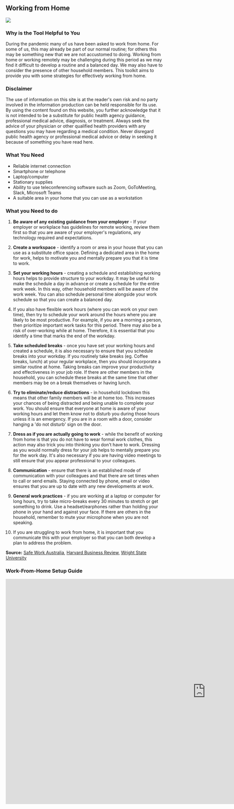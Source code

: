 ## Working from Home

<a href="/T15-working_from_home_v1.pdf" target="_blank">
    <img class="downloadtools" src="/download-tools.png" />
</a>

### Why is the Tool Helpful to You

During the pandemic many of us have been asked to work from home. For some of us, this may already be part of our normal routine; for others this may be something new that we are not accustomed to doing. Working from home or working remotely may be challenging during this period as we may find it difficult to develop a routine and a balanced day. We may also have to consider the presence of other household members. This toolkit aims to provide you with some strategies for effectively working from home.

### Disclaimer

The use of information on this site is at the reader's own risk and no party involved in the information production can be held responsible for its use. By using the content found on this website, you further acknowledge that it is not intended to be a substitute for public health agency guidance, professional medical advice, diagnosis, or treatment. Always seek the advice of your physician or other qualified health providers with any questions you may have regarding a medical condition. Never disregard public health agency or professional medical advice or delay in seeking it because of something you have read here.

### What You Need

- Reliable internet connection
- Smartphone or telephone
- Laptop/computer
- Stationary supplies
- Ability to use teleconferencing software such as Zoom, GoToMeeting, Slack, Microsoft Teams
- A suitable area in your home that you can use as a workstation

### What you Need to do

1. **Be aware of any existing guidance from your employer** - If your employer or workplace has guidelines for remote working, review them first so that you are aware of your employer's regulations, any technology required and expectations.

2. **Create a workspace** - identify a room or area in your house that you can use as a substitute office space. Defining a dedicated area in the home for work, helps to motivate you and mentally prepare you that it is time to work.

3. **Set your working hours** - creating a schedule and establishing working hours helps to provide structure to your workday. It may be useful to make the schedule a day in advance or create a schedule for the entire work week. In this way, other household members will be aware of the work week. You can also schedule personal time alongside your work schedule so that you can create a balanced day.

4. If you also have flexible work hours (where you can work on your own time), then try to schedule your work around the hours where you are likely to be most productive. For example, if you are a morning a person, then prioritize important work tasks for this period. There may also be a risk of over-working while at home. Therefore, it is essential that you identify a time that marks the end of the workday.

5. **Take scheduled breaks** - once you have set your working hours and created a schedule, it is also necessary to ensure that you schedule breaks into your workday. If you routinely take breaks (eg. Coffee breaks, lunch) at your regular workplace, then you should incorporate a similar routine at home. Taking breaks can improve your productivity and effectiveness in your job role. If there are other members in the household, you can schedule these breaks at the same time that other members may be on a break themselves or having lunch.

6. **Try to eliminate/reduce distractions** - in household lockdown this means that other family members will be at home too. This increases your chances of being distracted and being unable to complete your work. You should ensure that everyone at home is aware of your working hours and let them know not to disturb you during those hours unless it is an emergency. If you are in a room with a door, consider hanging a 'do not disturb' sign on the door.

7. **Dress as if you are actually going to work** - while the benefit of working from home is that you do not have to wear formal work clothes, this action may also trick you into thinking you don't have to work. Dressing as you would normally dress for your job helps to mentally prepare you for the work day. It's also necessary if you are having video meetings to still ensure that you appear professional to your colleagues.

8. **Communication** - ensure that there is an established mode of communication with your colleagues and that there are set times when to call or send emails. Staying connected by phone, email or video ensures that you are up to date with any new developments at work.

9. **General work practices** - if you are working at a laptop or computer for long hours, try to take micro-breaks every 30 minutes to stretch or get something to drink. Use a headset/earphones rather than holding your phone in your hand and against your face. If there are others in the household, remember to mute your microphone when you are not speaking.

10. If you are struggling to work from home, it is important that you communicate this with your employer so that you can both develop a plan to address the problem.

**Source:** [Safe Work Australia](https://www.safeworkaustralia.gov.au/doc/workplace-checklist-covid-19), [Harvard Business Review](https://hbr.org/2020/03/a-guide-to-managing-your-newly-remote-workers), [Wright State University](https://www.wright.edu/sites/www.wright.edu/files/page/attachments/Remote-Work-During-COVID-19.pdf)

### Work-From-Home Setup Guide

<div class="video-responsive">
  <iframe width="1280" height="720" src="https://www.youtube.com/embed/Wseu0IZO8T8" frameborder="0" allow="accelerometer; autoplay; encrypted-media; gyroscope; picture-in-picture" allowfullscreen></iframe>
</div>
